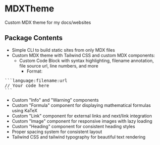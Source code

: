 # MDXTheme
Custom MDX theme for my docs/websites

## Package Contents

- Simple CLI to build static sites from only MDX files
- Custom MDX theme with Tailwind CSS and custom MDX components:
  - Custom Code Block with syntax highlighting, filename annotation, file source url, line numbers, and more
      - Format:
  
<pre>
```language:filename:url
// Your code here
```
</pre>

- Custom "Info" and "Warning" components
- Custom "Formula" component for displaying mathematical formulas using KaTeX
- Custom "Link" component for external links and next/link integration
- Custom "Image" component for responsive images with lazy loading
- Custom "Heading" component for consistent heading styles
- Proper spacing system for consistent layout
- Tailwind CSS and tailwind typography for beautiful text rendering



